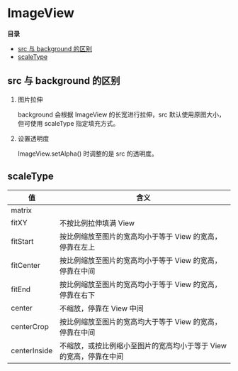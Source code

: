 # ImageView

**目录**

<!-- vim-markdown-toc GFM -->
* [src 与 background 的区别](#src-与-background-的区别)
* [scaleType](#scaletype)

<!-- vim-markdown-toc -->

## src 与 background 的区别

1. 图片拉伸

    background 会根据 ImageView 的长宽进行拉伸，src 默认使用原图大小，但可使用 scaleType 指定填充方式。

2. 设置透明度

    ImageView.setAlpha() 时调整的是 src 的透明度。

## scaleType

| 值           | 含义                                                               |
|--------------|--------------------------------------------------------------------|
| matrix       |                                                                    |
| fitXY        | 不按比例拉伸填满 View                                              |
| fitStart     | 按比例缩放至图片的宽高均小于等于 View 的宽高，停靠在左上           |
| fitCenter    | 按比例缩放至图片的宽高均小于等于 View 的宽高，停靠在中间           |
| fitEnd       | 按比例缩放至图片的宽高均小于等于 View 的宽高，停靠在右下           |
| center       | 不缩放，停靠在 View 中间                                           |
| centerCrop   | 按比例缩放至图片的宽高均大于等于 View 的宽高，停靠在中间           |
| centerInside | 不缩放，或按比例缩小至图片的宽高均小于等于 View 的宽高，停靠在中间 |

